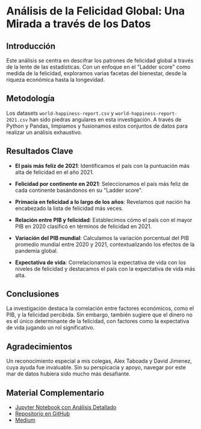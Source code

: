 # Análisis de la Felicidad Global: Una Mirada a través de los Datos

## Introducción

Este análisis se centra en descifrar los patrones de felicidad global a través de la lente de las estadísticas. Con un enfoque en el "Ladder score" como medida de la felicidad, exploramos varias facetas del bienestar, desde la riqueza económica hasta la longevidad.

## Metodología

Los datasets `world-happiness-report.csv` y `world-happiness-report-2021.csv` han sido piedras angulares en esta investigación. A través de Python y Pandas, limpiamos y fusionamos estos conjuntos de datos para realizar un análisis exhaustivo.

## Resultados Clave

- **El país más feliz de 2021**: Identificamos el país con la puntuación más alta de felicidad en el año 2021.
  
- **Felicidad por continente en 2021**: Seleccionamos el país más feliz de cada continente basándonos en su "Ladder score".
  
- **Primacía en felicidad a lo largo de los años**: Revelamos qué nación ha encabezado la lista de felicidad más veces.
  
- **Relación entre PIB y felicidad**: Establecimos cómo el país con el mayor PIB en 2020 clasificó en términos de felicidad en 2021.
  
- **Variación del PIB mundial**: Calculamos la variación porcentual del PIB promedio mundial entre 2020 y 2021, contextualizando los efectos de la pandemia global.

- **Expectativa de vida**: Correlacionamos la expectativa de vida con los niveles de felicidad y destacamos el país con la expectativa de vida más alta.

## Conclusiones

La investigación destaca la correlación entre factores económicos, como el PIB, y la felicidad percibida. Sin embargo, también sugiere que el dinero no es el único determinante de la felicidad, con factores como la expectativa de vida jugando un rol significativo.

## Agradecimientos

Un reconocimiento especial a mis colegas, Alex Taboada y David Jimenez, cuya ayuda fue invaluable. Sin su perspicacia y apoyo, navegar por este mar de datos hubiera sido mucho más desafiante.

## Material Complementario

- [Jupyter Notebook con Análisis Detallado](https://github.com/ferkuellar/BigData-Procesing/blob/main/proyecto.ipynb)
- [Repositorio en GitHub](https://github.com/ferkuellar/BigData-Procesing)
- [Medium](https://medium.com/@fercuellar/explora-el-an%C3%A1lisis-notebook-8659cc721219)



